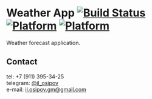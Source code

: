 Weather App
[![Build Status](https://travis-ci.org/ilyaosipov3425/weather_app_kotlin.svg?branch=master)](https://travis-ci.org/ilyaosipov3425/weather_app_kotlin)
[![Platform](https://img.shields.io/badge/platform-kotlin-yellow.svg)](https://kotlinlang.ru/)
[![Platform](https://img.shields.io/badge/platform-android-green.svg)](http://developer.android.com/index.html)
===============================================================================================================

Weather forecast application.

Contact
-------
tel: +7 (911) 395-34-25  
telegram: [@il_osipov](https://t.me/il_osipov)  
e-mail: il.osipov.gm@gmail.com
